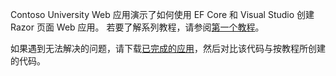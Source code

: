 Contoso University Web 应用演示了如何使用 EF Core 和 Visual Studio 创建 Razor 页面 Web 应用。 若要了解系列教程，请参阅[第一个教程](xref:data/ef-rp/intro)。

如果遇到无法解决的问题，请下载[已完成的应用](https://github.com/aspnet/AspNetCore.Docs/tree/master/aspnetcore/data/ef-rp/intro/samples)，然后对比该代码与按教程所创建的代码。
